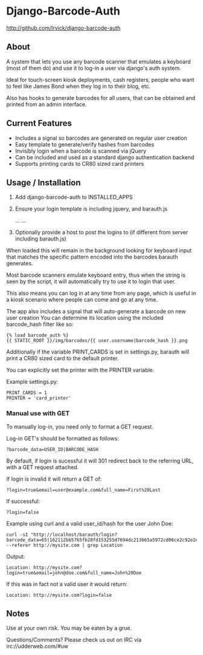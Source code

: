 # Django-Barcode-Auth #
  
  <http://github.com/lrvick/django-barcode-auth>

## About ##

  A system that lets you use any barcode scanner that emulates a
  keyboard (most of them do) and use it to log-in a user via 
  django's auth system.
    
  Ideal for touch-screen kiosk deployments, cash registers, people
  who want to feel like James Bond when they log in to their blog, etc.

  Also has hooks to generate barcodes for all users, that can 
  be obtained and printed from an admin interface.

## Current Features ##
 
  * Includes a signal so barcodes are generated on regular user creation
  * Easy template to generate/verify hashes from barcodes
  * Invisibly login when a barcode is scanned via jQuery
  * Can be included and used as a standard django authentication backend
  * Supports printing cards to CR80 sized card printers

## Usage / Installation ##

  1. Add django-barcode-auth to INSTALLED_APPS

  2. Ensure your login template is including jquery, and barauth.js

        <head>
            ...
            <script type="text/javascript" src="{{ STATIC_URL }}js/barauth.js"></script>
            ...
        </head>

  3. Optionally provide a host to post the logins to (if different from server including barauth.js)    

        <script>
            var window.barauth_host = 'myhost.com'
        </script>

  When loaded this will remain in the background looking for keyboard input
  that matches the specific pattern encoded into the barcodes barauth generates.
  
  Most barcode scanners emulate keyboard entry, thus when the string is seen by
  the script, it will automatically try to use it to login that user.

  This also means you can log in at any time from any page, which is useful
  in a kiosk scenario where people can come and go at any time.

  The app also includes a signal that will auto-generate a barcode on new user creation
  You can determine its location using the included barcode_hash filter like so: 
    
    {% load barcode_auth %}
    {{ STATIC_ROOT }}/img/barcodes/{{ user.username|barcode_hash }}.png 
  
  Additionally if the variable PRINT_CARDS is set in settings.py, barauth will
  print a CR80 sized card to the default printer.

  You can explicitly set the printer with the PRINTER variable.

  Example settings.py:
    
    PRINT_CARDS = 1
    PRINTER = 'card_printer' 

### Manual use with GET ###

  To manually log-in, you need only to format a GET request.

  Log-in GET's should be formatted as follows:

    ?barcode_data=USER_ID|BARCODE_HASH

  By default, if login is sucessful it will 301 redirect back to the referring URL, 
  with a GET request attached.

  If login is invalid it will return a GET of: 
 
    ?login=true&email=user@example.com&full_name=First%20Last

  If successful:

    ?login=false

  Example using curl and a valid user_id/hash for the user John Doe:

    curl -sI "http://localhost/barauth/login?barcode_data=65|162112bb5765fb28fd153255d7694dc213665a5972cd06ce2c92e2ee" --referer http://mysite.com | grep Location

  Output:

    Location: http://mysite.com?login=true&email=john@doe.com&full_name=John%20Doe

  If this was in fact not a valid user it would return:

    Location: http://mysite.com?login=false


## Notes ##
    
  Use at your own risk. You may be eaten by a grue.

  Questions/Comments? Please check us out on IRC via irc://udderweb.com/#uw
